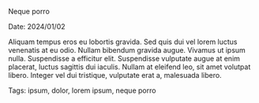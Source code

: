 Neque porro

Date: 2024/01/02

Aliquam tempus eros eu lobortis gravida. Sed quis dui vel lorem luctus venenatis
at eu odio. Nullam bibendum gravida augue. Vivamus ut ipsum nulla. Suspendisse a
efficitur elit. Suspendisse vulputate augue at enim placerat, luctus sagittis
dui iaculis. Nullam at eleifend leo, sit amet volutpat libero. Integer vel dui
tristique, vulputate erat a, malesuada libero.

Tags: ipsum, dolor, lorem ipsum, neque porro
